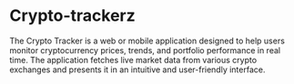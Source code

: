 # Crypto-trackerz
The Crypto Tracker is a web or mobile application designed to help users monitor cryptocurrency prices, trends, and portfolio performance in real time. The application fetches live market data from various crypto exchanges and presents it in an intuitive and user-friendly interface.
